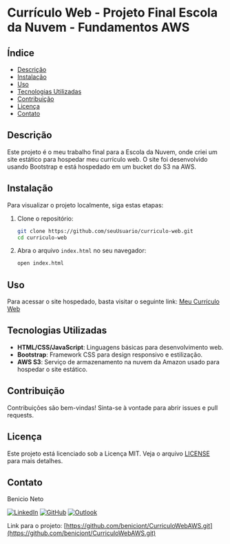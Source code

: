 # Currículo Web - Projeto Final Escola da Nuvem - Fundamentos AWS

## Índice

- [Descrição](#descrição)
- [Instalação](#instalação)
- [Uso](#uso)
- [Tecnologias Utilizadas](#tecnologias-utilizadas)
- [Contribuição](#contribuição)
- [Licença](#licença)
- [Contato](#contato)

## Descrição

Este projeto é o meu trabalho final para a Escola da Nuvem, onde criei um site estático para hospedar meu currículo web. O site foi desenvolvido usando Bootstrap e está hospedado em um bucket do S3 na AWS.

## Instalação

Para visualizar o projeto localmente, siga estas etapas:

1. Clone o repositório:

    ```bash
    git clone https://github.com/seuUsuario/curriculo-web.git
    cd curriculo-web
    ```

2. Abra o arquivo `index.html` no seu navegador:

    ```bash
    open index.html
    ```

## Uso

Para acessar o site hospedado, basta visitar o seguinte link: [Meu Currículo Web](http://cv-benicioneto.site.s3-website-sa-east-1.amazonaws.com)

## Tecnologias Utilizadas

- **HTML/CSS/JavaScript**: Linguagens básicas para desenvolvimento web.
- **Bootstrap**: Framework CSS para design responsivo e estilização.
- **AWS S3**: Serviço de armazenamento na nuvem da Amazon usado para hospedar o site estático.

## Contribuição

Contribuições são bem-vindas! Sinta-se à vontade para abrir issues e pull requests.

## Licença

Este projeto está licenciado sob a Licença MIT. Veja o arquivo [LICENSE](LICENSE) para mais detalhes.

## Contato

Benicio Neto

[![LinkedIn](https://img.shields.io/badge/LinkedIn-000?style=for-the-badge&logo=linkedin&logoColor=0E76A8)](https://www.linkedin.com/in/benicio-neto/)
[![GitHub](https://img.shields.io/badge/GitHub-000?style=for-the-badge&logo=github&logoColor=white)](https://github.com/beniciont)
[![Outlook](https://img.shields.io/badge/Email-000?style=for-the-badge&logo=microsoft-outlook&logoColor=0078D4)](mailto:benicio.neto@outlook.com)

Link para o projeto: [https://github.com/beniciont/CurriculoWebAWS.git](https://github.com/beniciont/CurriculoWebAWS.git)

